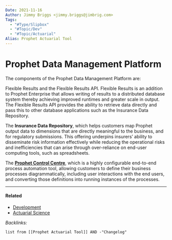```yaml
---
Date: 2021-11-16
Author: Jimmy Briggs <jimmy.briggs@jimbrig.com>
Tags:
  - "#Type/Slipbox"
  - "#Topic/Dev"
  - "#Topic/Actuarial"
Alias: Prophet Actuarial Tool
---
```


# Prophet Data Management Platform

The components of the Prophet Data Management Platform are:

Flexible Results and the Flexible Results API. Flexible Results is an addition to Prophet Enterprise that allows writing of results to a distributed database system thereby achieving improved runtimes and greater scale in output. The Flexible Results API provides the ability to retrieve data directly and pass this to other database applications such as the Insurance Data Repository.

The **Insurance Data Repository**, which helps customers map Prophet output data to dimensions that are directly meaningful to the business, and for regulatory submissions. This offering underpins insurers’ ability to disseminate risk information effectively while reducing the operational risks and inefficiencies that can arise through over-reliance on end-user computing tools, such as spreadsheets.

The [**Prophet Control Centre**](https://www.prophet-web.com/prophet-products/prophet-control-centre/), which is a highly configurable end-to-end process automation tool, allowing customers to define their business processes diagrammatically, including user interactions with the end users, and converting those definitions into running instances of the processes.

---

#### Related

* [Development](../MOCs/Development.md)
* [Actuarial Science](../MOCs/Actuarial%20Science.md)

*Backlinks:*

````dataview
list from [[Prophet Actuarial Tool]] AND -"Changelog"
````
